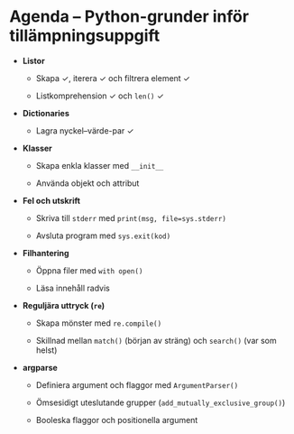 # Agenda – Python-grunder inför tillämpningsuppgift

- **Listor**

    - Skapa ✓, iterera ✓ och filtrera element ✓

    - Listkomprehension ✓ och `len()` ✓

- **Dictionaries**

    - Lagra nyckel–värde-par ✓

- **Klasser**

    - Skapa enkla klasser med `__init__`

    - Använda objekt och attribut

- **Fel och utskrift**

    - Skriva till `stderr` med `print(msg, file=sys.stderr)`

    - Avsluta program med `sys.exit(kod)`

- **Filhantering**

    - Öppna filer med `with open()`

    - Läsa innehåll radvis

- **Reguljära uttryck (`re`)**

    - Skapa mönster med `re.compile()`

    - Skillnad mellan `match()` (början av sträng) och `search()` (var som helst)

- **argparse**

    - Definiera argument och flaggor med `ArgumentParser()`

    - Ömsesidigt uteslutande grupper (`add_mutually_exclusive_group()`)

    - Booleska flaggor och positionella argument
